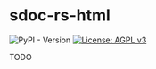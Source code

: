 # sdoc-rs-html

![PyPI - Version](https://img.shields.io/pypi/v/sdoc-rs-html)
[![License: AGPL v3](https://img.shields.io/badge/License-AGPL_v3-orange.svg)](https://www.gnu.org/licenses/agpl-3.0)

TODO
